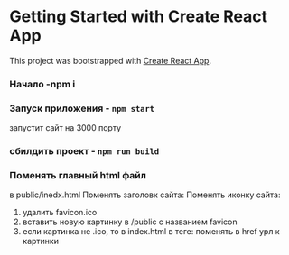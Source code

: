 # Getting Started with Create React App

This project was bootstrapped with [Create React App](https://github.com/facebook/create-react-app).

### Начало -npm i

### Запуск приложения - `npm start`
запустит сайт на 3000 порту

### сбилдить проект - `npm run build`

### Поменять главный html файл 
в public/inedx.html
Поменять заголовк сайта:<title>name</title>
Поменять иконку сайта: 
1. удалить favicon.ico
2. вставить новую картинку в /public с названием favicon
3. если картинка не .ico, то в index.html в теге: <link rel="icon" href="%PUBLIC_URL%/favicon.ico" /> поменять в href урл к картинки

